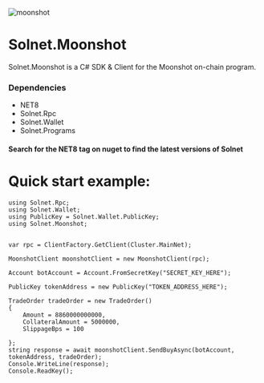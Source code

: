 
![moonshot](https://github.com/user-attachments/assets/3aff7437-2e76-4444-b52f-ecf27b2c9bc4)

# Solnet.Moonshot
Solnet.Moonshot is a C# SDK & Client for the Moonshot on-chain program.

### Dependencies
- NET8
- Solnet.Rpc
- Solnet.Wallet
- Solnet.Programs

#### Search for the NET8 tag on nuget to find the latest versions of Solnet

# Quick start example:
```
using Solnet.Rpc;
using Solnet.Wallet;
using PublicKey = Solnet.Wallet.PublicKey;
using Solnet.Moonshot;


var rpc = ClientFactory.GetClient(Cluster.MainNet);

MoonshotClient moonshotClient = new MoonshotClient(rpc);

Account botAccount = Account.FromSecretKey("SECRET_KEY_HERE");

PublicKey tokenAddress = new PublicKey("TOKEN_ADDRESS_HERE");

TradeOrder tradeOrder = new TradeOrder()
{
    Amount = 8860000000000,
    CollateralAmount = 5000000,
    SlippageBps = 100

};
string response = await moonshotClient.SendBuyAsync(botAccount, tokenAddress, tradeOrder);
Console.WriteLine(response);    
Console.ReadKey();


```
